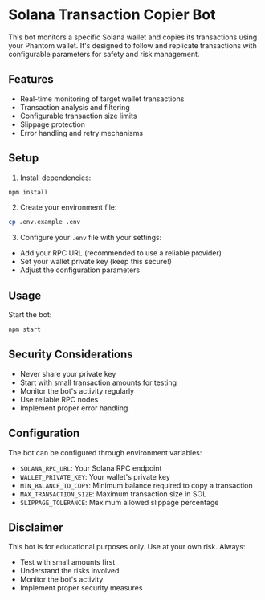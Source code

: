 # Solana Transaction Copier Bot

This bot monitors a specific Solana wallet and copies its transactions using your Phantom wallet. It's designed to follow and replicate transactions with configurable parameters for safety and risk management.

## Features

- Real-time monitoring of target wallet transactions
- Transaction analysis and filtering
- Configurable transaction size limits
- Slippage protection
- Error handling and retry mechanisms

## Setup

1. Install dependencies:
```bash
npm install
```

2. Create your environment file:
```bash
cp .env.example .env
```

3. Configure your `.env` file with your settings:
- Add your RPC URL (recommended to use a reliable provider)
- Set your wallet private key (keep this secure!)
- Adjust the configuration parameters

## Usage

Start the bot:
```bash
npm start
```

## Security Considerations

- Never share your private key
- Start with small transaction amounts for testing
- Monitor the bot's activity regularly
- Use reliable RPC nodes
- Implement proper error handling

## Configuration

The bot can be configured through environment variables:

- `SOLANA_RPC_URL`: Your Solana RPC endpoint
- `WALLET_PRIVATE_KEY`: Your wallet's private key
- `MIN_BALANCE_TO_COPY`: Minimum balance required to copy a transaction
- `MAX_TRANSACTION_SIZE`: Maximum transaction size in SOL
- `SLIPPAGE_TOLERANCE`: Maximum allowed slippage percentage

## Disclaimer

This bot is for educational purposes only. Use at your own risk. Always:
- Test with small amounts first
- Understand the risks involved
- Monitor the bot's activity
- Implement proper security measures
